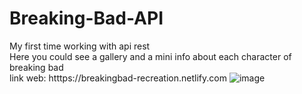 # Breaking-Bad-API
My first time working with api rest  <br>
Here you could see a gallery and a mini info about each character of breaking bad <br>
link web: htttps://breakingbad-recreation.netlify.com
![image](https://user-images.githubusercontent.com/66080281/99196390-d8aa7b00-276a-11eb-8d4d-f9ddc25eeea5.png)
